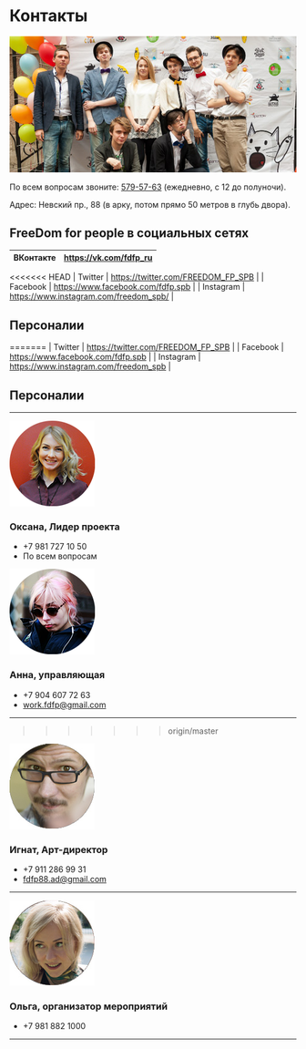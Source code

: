# Контакты

![](Команда.jpg)

По всем вопросам звоните: <a href="tel:+78125795763">579-57-63</a> (ежедневно, с 12 до полуночи).

Адрес: Невский пр., 88 (в арку, потом прямо 50 метров в глубь двора).

## FreeDom for people в социальных сетях

| ВКонтакте | https://vk.com/fdfp_ru |
| --------- | ---------------------- |
<<<<<<< HEAD
| Twitter   | https://twitter.com/FREEDOM_FP_SPB   |
| Facebook  | https://www.facebook.com/fdfp.spb  |
| Instagram | https://www.instagram.com/freedom_spb/  |

## Персоналии


=======
| Twitter   | https://twitter.com/FREEDOM_FP_SPB    |
| Facebook  | https://www.facebook.com/fdfp.spb   |
| Instagram | https://www.instagram.com/freedom_spb  |

## Персоналии

- - -

![](OksPNG.png)

### Оксана, Лидер проекта

* +7 981 727 10 50
* По всем вопросам

![](АннаPNG.png)

### Анна, управляющая

* +7 904 607 72 63
* work.fdfp@gmail.com

- - -
>>>>>>> origin/master

![<img src="http://placehold.it/150x150" align="right">](Никита.jpg)

### Игнат, Арт-директор

* +7 911 286 99 31
* fdfp88.ad@gmail.com

- - -

![](Оля.jpg)

### Ольга, организатор мероприятий

* +7 981 882 1000









- - -